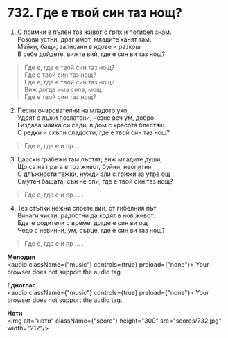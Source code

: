 # 732. Где е твой син таз нощ?  

1. С примки е пълен тоз живот с грях и погибел знам.  
Розови устни, драг имот, младите канят там.  
Майки, бащи, залисани в ядове и разкош  
В себе дойдете, вижте вий, где е син ви таз нощ?  

> Где е, где е твой син таз нощ?  
> Где е твой син таз нощ?  
> Где е, где е твой син таз нощ?  
> Виж догде има сила, мощ  
> Где е твой син таз нощ?  

2. Песни очарователни на младото ухо,  
Удрят с лъжи позлатени, чезне веч ум, добро.  
Гиздава майка си седи, в дом с красота блестящ  
С редки и скъпи сладости, где е твой син таз нощ?  

> Где е, где е и пр ...  

3. Царски грабежи там лъстят; виж младите души,  
Що са на прага в тоз живот, буйни, неопитни  
С длъжности тежки, нужди зли с грижи за утре ощ  
Смутен бащата, сън не спи, где е твой син таз нощ?  

> Где е, где е и пр ... .  

4. Тез стъпки нежни спрете вий, от гибелния път  
Винаги чисти, радостни да ходят в нов живот.  
Бдете родители с време, догде е син ви ощ  
Чедо с невинни, ум, сърце, где е син ви таз нощ?  

> Где е, где е и пр ... .  

__Мелодия__  
<audio className={"music"} controls={true} preload={"none"}><source src="mp3/732.mp3" type="audio/mpeg"/>
Your browser does not support the audio tag.
</audio>  

__Едноглас__  
<audio className={"music"} controls={true} preload={"none"}><source src="transp/732.mp3" type="audio/mpeg"/>
Your browser does not support the audio tag.
</audio>  

__Ноти__  
<img alt="ноти" className={"score"} height="300" src="scores/732.jpg" width="212"/>
